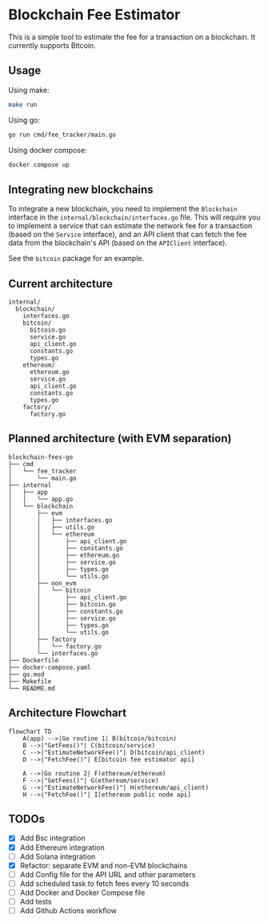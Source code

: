 # Blockchain Fee Estimator

This is a simple tool to estimate the fee for a transaction on a blockchain. It currently supports Bitcoin.

## Usage

Using make:

```bash
make run
```

Using go:

```bash
go run cmd/fee_tracker/main.go
```

Using docker compose:

```bash
docker compose up
```

## Integrating new blockchains

To integrate a new blockchain, you need to implement the `Blockchain` interface in the `internal/blockchain/interfaces.go` file. This will require you to implement a service that can estimate the network fee for a transaction (based on the `Service` interface), and an API client that can fetch the fee data from the blockchain's API (based on the `APIClient` interface).

See the `bitcoin` package for an example.

## Current architecture

```
internal/
  blockchain/
    interfaces.go
    bitcoin/
      bitcoin.go
      service.go
      api_client.go
      constants.go
      types.go
    ethereum/
      ethereum.go
      service.go
      api_client.go
      constants.go
      types.go
    factory/
      factory.go
```

## Planned architecture (with EVM separation)

```
blockchain-fees-go
├── cmd
│   └── fee_tracker
│       └── main.go
├── internal
│   ├── app
│   │   └── app.go
│   └── blockchain
│       ├── evm
│       │   ├── interfaces.go
│       │   ├── utils.go
│       │   └── ethereum
│       │       ├── api_client.go
│       │       ├── constants.go
│       │       ├── ethereum.go
│       │       ├── service.go
│       │       ├── types.go
│       │       └── utils.go
│       ├── non_evm
│       │   └── bitcoin
│       │       ├── api_client.go
│       │       ├── bitcoin.go
│       │       ├── constants.go
│       │       ├── service.go
│       │       ├── types.go
│       │       └── utils.go
│       ├── factory
│       │   └── factory.go
│       └── interfaces.go
├── Dockerfile
├── docker-compose.yaml
├── go.mod
├── Makefile
└── README.md
```

## Architecture Flowchart

```mermaid
flowchart TD
    A(app) -->|Go routine 1| B(bitcoin/bitcoin)
    B -->|"GetFees()"| C(bitcoin/service)
    C -->|"EstimateNetworkFee()"| D(bitcoin/api_client)
    D -->|"FetchFee()"| E[bitcoin fee estimator api]

    A -->|Go routine 2| F(ethereum/ethereum)
    F -->|"GetFees()"| G(ethereum/service)
    G -->|"EstimateNetworkFee()"| H(ethereum/api_client)
    H -->|"FetchFee()"| I[ethereum public node api]
```

## TODOs

- [x] Add Bsc integration
- [x] Add Ethereum integration
- [ ] Add Solana integration
- [x] Refactor: separate EVM and non-EVM blockchains
- [ ] Add Config file for the API URL and other parameters
- [ ] Add scheduled task to fetch fees every 10 seconds
- [ ] Add Docker and Docker Compose file
- [ ] Add tests
- [ ] Add Github Actions workflow
